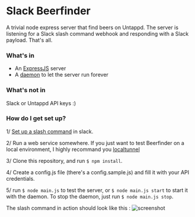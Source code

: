# Slack Beerfinder

A trivial node express server that find beers on Untappd. The server is listening for a Slack slash command webhook and responding with a Slack payload.
That's all.

### What's in
* An [ExpressJS](https://expressjs.com/) server
* A [daemon](https://www.npmjs.com/package/start-stop-daemon) to let the server run forever


### What's not in
Slack or Untappd API keys :)


### How do I get set up?
1/ [Set up a slash command](https://api.slack.com/slash-commands) in slack.

2/ Run a web service somewhere. If you just want to test Beerfinder on a local environment, I highly recommand you [localtunnel](https://localtunnel.github.io/www/)

3/ Clone this repository, and run `$ npm install`.

4/ Create a config.js file (there's a config.sample.js) and fill it with your API credentials.

5/ run `$ node main.js` to test the server, or `$ node main.js start` to start it with the daemon. To stop the daemon, just run `$ node main.js stop`.


The slash command in action should look like this :
![screenshot](https://raw.githubusercontent.com/theChesCat/slack-sms/master/screenshot.png)
